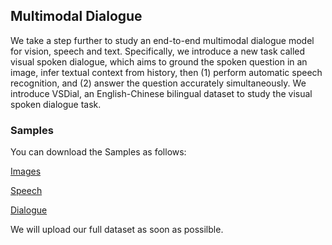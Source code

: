 ## Multimodal Dialogue
We take a step further to study an end-to-end multimodal dialogue model for vision, speech and text. Specifically, we introduce a new task called visual spoken dialogue, which aims to ground the spoken question in an image, infer textual context from history, then (1) perform automatic speech recognition, and (2) answer the question accurately simultaneously. We introduce VSDial, an English-Chinese bilingual dataset to study the visual spoken dialogue task.

### Samples
You can download the Samples as follows:

[Images](https://pan.baidu.com/s/1dgD6VCuya8tnoH15NRbEjw?pwd=2y2j)

[Speech](https://pan.baidu.com/s/1_x3rNK6stOzdwFlK5tRwqA?pwd=ztip)

[Dialogue](https://pan.baidu.com/s/1pd6HXIS5nm3IiIR1Ab-yTA?pwd=9qwe)

We will upload our full dataset as soon as possilble.

<!-- ### Datasets
You can download the datasets as follows:

[Training data]()

[Validation data]()

[Test v1]()

[Test v2]()

[Test v3]() -->


<!-- You can use the [editor on GitHub](https://github.com/multimodaldialogue/multimodaldialogue.github.io/edit/main/index.md) to maintain and preview the content for your website in Markdown files.

Whenever you commit to this repository, GitHub Pages will run [Jekyll](https://jekyllrb.com/) to rebuild the pages in your site, from the content in your Markdown files.

### Markdown

Markdown is a lightweight and easy-to-use syntax for styling your writing. It includes conventions for

```markdown
Syntax highlighted code block

# Header 1
## Header 2
### Header 3

- Bulleted
- List

1. Numbered
2. List

**Bold** and _Italic_ and `Code` text

[Link](url) and ![Image](src)
```

For more details see [Basic writing and formatting syntax](https://docs.github.com/en/github/writing-on-github/getting-started-with-writing-and-formatting-on-github/basic-writing-and-formatting-syntax).

### Jekyll Themes

Your Pages site will use the layout and styles from the Jekyll theme you have selected in your [repository settings](https://github.com/multimodaldialogue/multimodaldialogue.github.io/settings/pages). The name of this theme is saved in the Jekyll `_config.yml` configuration file.

### Support or Contact

Having trouble with Pages? Check out our [documentation](https://docs.github.com/categories/github-pages-basics/) or [contact support](https://support.github.com/contact) and we’ll help you sort it out. -->
